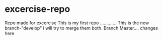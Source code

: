 # excercise-repo
Repo made for excercise
This is my first repo
.............
This is the new branch-"develop" i will try to merge them both.
Branch Master.... changes here